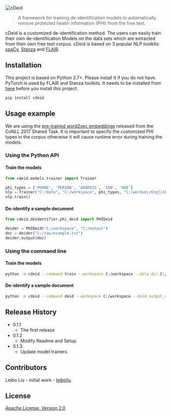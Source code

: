![cDeid](resources/cdeid_logo_2020.png)

> A framework for training de-identification models to automatically remove protected health information (PHI) from the free text.

cDeid is a customized de-identification method. The users can easily train their own de-identification Models on the 
data sets which are extracted from their own free text corpus. cDeid is based on 3 popular NLP toolkits: [spaCy][spacy], 
[Stanza][stanza] and [FLAIR][flair]. 

## Installation
This project is based on Python 3.7+. Please install it if you do not have. PyTorch is used by FLAIR and Stanza toolkits.
It needs to be installed from [here][pytorch] before you install this project.
```sh
pip install cdeid
```
## Usage example
We are using the [pre-trained word2vec embeddings][word2vec] released from the CoNLL 2017 Shared Task. It is important
to specify the customized PHI types in the corpus otherwise it will cause runtime error during training the models.  
### Using the Python API
#### Train the models
```python
from cdeid.models.trainer import Trainer

phi_types = ['PHONE', 'PERSON', 'ADDRESS', 'IDN', 'DOB']
nlp = Trainer("C:/data", "C:/workspace", phi_types, "C:/wordvec/English/en.vectors.xz")
nlp.train()
```
#### De-identify a sample document
```python
from cdeid.deidentifier.phi_deid import PHIDeid

deider = PHIDeid("C:/workspace", "C:/output")
doc = deider("C:/raw/example.txt")
deider.output(doc)
```
### Using the command line
#### Train the models
```sh
python -m cdeid --command train --workspace C:/workspace --data_dir C:/data --phi_types PHONE PERSON ADDRESS IDN DOB --wordvec_file C:/wordvec/English/en.vectors.xz
```
#### De-identify a sample document
```sh
python -m cdeid --command deid --workspace C:/workspace --deid_output_dir C:/output --deid_file C:/raw/example.txt
```

## Release History

* 0.1.1
    * The first release
* 0.1.2
    * Modify Readme and Setup
* 0.1.3
    * Update model trainers

## Contributors

Leibo Liu - initial work - [leiboliu](https://github.com/leiboliu/)

## License
[Apache License, Version 2.0](/LICENSE)

<!-- Markdown link & img dfn's -->
[spacy]: https://spacy.io/
[stanza]: https://stanfordnlp.github.io/stanza/
[flair]: https://github.com/flairNLP/flair
[word2vec]:https://lindat.mff.cuni.cz/repository/xmlui/bitstream/handle/11234/1-1989/word-embeddings-conll17.tar?sequence=9&isAllowed=y
[pytorch]: https://pytorch.org/
[demolink]: https://demo-wat.herokuapp.com/